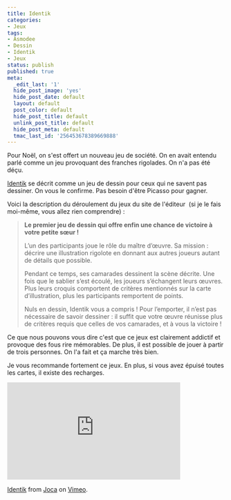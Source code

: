 ```yaml
---
title: Identik
categories:
- Jeux
tags:
- Asmodee
- Dessin
- Identik
- Jeux
status: publish
published: true
meta:
  _edit_last: '1'
  hide_post_image: 'yes'
  hide_post_date: default
  layout: default
  post_color: default
  hide_post_title: default
  unlink_post_title: default
  hide_post_meta: default
  tmac_last_id: '256453678389669888'
---
```

Pour Noël, on s'est offert un nouveau jeu de société. On en avait entendu parlé comme un jeu provoquant des franches rigolades. On n'a pas été déçu. <!--more-->

<a title="Identik sur le site de l'éditeur Asmodee" href="https://www.asmodee.com/ressources/jeux_versions/identik_5.php">Identik</a> se décrit comme un jeu de dessin pour ceux qui ne savent pas dessiner. On vous le confirme. Pas besoin d'être Picasso pour gagner.

Voici la description du déroulement du jeux du site de l'éditeur  (si je le fais moi-même, vous allez rien comprendre) :
<blockquote><strong>Le premier jeu de dessin qui offre enfin une chance de victoire à votre petite sœur !</strong>

L’un des participants joue le rôle du maître d’œuvre. Sa mission : décrire une illustration rigolote en donnant aux autres joueurs autant de détails que possible.

Pendant ce temps, ses camarades dessinent la scène décrite. Une fois que le sablier s’est écoulé, les joueurs s’échangent leurs œuvres. Plus leurs croquis comportent de critères mentionnés sur la carte d’illustration, plus les participants remportent de points.

Nuls en dessin, Identik vous a compris ! Pour l’emporter, il n’est pas nécessaire de savoir dessiner : il suffit que votre œuvre réunisse plus de critères requis que celles de vos camarades, et à vous la victoire !</blockquote>
Ce que nous pouvons vous dire c'est que ce jeux est clairement addictif et provoque des fous rire mémorables. De plus, il est possible de jouer à partir de trois personnes. On l'a fait et ça marche très bien.

Je vous recommande fortement ce jeux. En plus, si vous avez épuisé toutes les cartes, il existe des recharges.

<iframe src="https://player.vimeo.com/video/10216989?title=0&amp;byline=0&amp;portrait=0" frameborder="0" width="400" height="225"></iframe>

<a href="https://vimeo.com/10216989">Identik</a> from <a href="https://vimeo.com/user2447079">Joca</a> on <a href="https://vimeo.com">Vimeo</a>.
